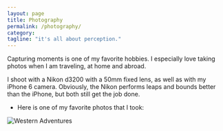 ```yaml
---
layout: page
title: Photography
permalink: /photography/
category:
tagline: "it's all about perception."
---
```


Capturing moments is one of my favorite hobbies.  I especially love taking photos when I am traveling, at home and abroad.  

I shoot with a Nikon d3200 with a 50mm fixed lens, as well as with my iPhone 6 camera.  Obviously, the Nikon performs leaps and bounds better than the iPhone, but both still get the job done. 

* Here is one of my favorite photos that I took: 

![Western Adventures](https://codeanywhere.com/api/ca6/file/open/?token=f3a3247611352385cb28db1cb9886d9bbc8b42fd20208904&connectionId=669865&path=johnrmullan.github.io/_photos/_DSC0443.JPG&encoding=UTF-8&id=59b58d4c11544f7c45bca8d6a8228bf7&)



